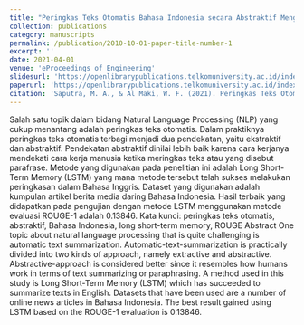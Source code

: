 ```yaml
---
title: "Peringkas Teks Otomatis Bahasa Indonesia secara Abstraktif Menggunakan Metode Long Short-Term Memory"
collection: publications
category: manuscripts
permalink: /publication/2010-10-01-paper-title-number-1
excerpt: ''
date: 2021-04-01
venue: 'eProceedings of Engineering'
slidesurl: 'https://openlibrarypublications.telkomuniversity.ac.id/index.php/engineering/article/view/14732'
paperurl: 'https://openlibrarypublications.telkomuniversity.ac.id/index.php/engineering/article/download/14732/14509'
citation: 'Saputra, M. A., & Al Maki, W. F. (2021). Peringkas Teks Otomatis Bahasa Indonesia secara Abstraktif Menggunakan Metode Long Short-Term Memory. eProceedings of Engineering, 8(2).'
---
```


Salah satu topik dalam bidang Natural Language Processing (NLP) yang cukup menantang adalah peringkas teks otomatis. Dalam praktiknya peringkas teks otomatis terbagi menjadi dua pendekatan, yaitu ekstraktif dan abstraktif. Pendekatan abstraktif dinilai lebih baik karena cara kerjanya mendekati cara kerja manusia ketika meringkas teks atau yang disebut parafrase. Metode yang digunakan pada penelitian ini adalah Long Short-Term Memory (LSTM) yang mana metode tersebut telah sukses melakukan peringkasan dalam Bahasa Inggris. Dataset yang digunakan adalah kumpulan artikel berita media daring Bahasa Indonesia. Hasil terbaik yang didapatkan pada pengujian dengan metode LSTM menggunakan metode evaluasi ROUGE-1 adalah 0.13846. Kata kunci: peringkas teks otomatis, abstraktif, Bahasa Indonesia, long short-term memory, ROUGE Abstract One topic about natural language processing that is quite challenging is automatic text summarization. Automatic-text-summarization is practically divided into two kinds of approach, namely extractive and abstractive. Abstractive-approach is considered better since it resembles how humans work in terms of text summarizing or paraphrasing. A method used in this study is Long Short-Term Memory (LSTM) which has succeeded to summarize texts in English. Datasets that have been used are a number of online news articles in Bahasa Indonesia. The best result gained using LSTM based on the ROUGE-1 evaluation is 0.13846.